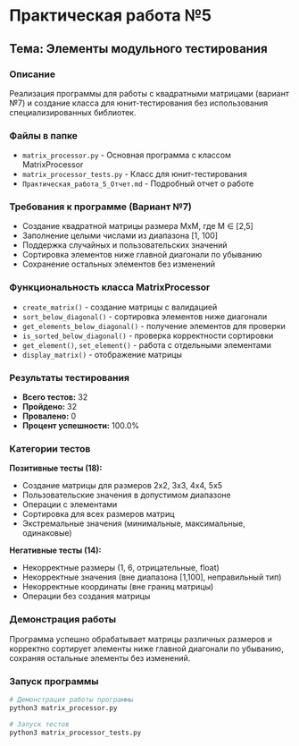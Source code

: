 # Практическая работа №5
## Тема: Элементы модульного тестирования

### Описание
Реализация программы для работы с квадратными матрицами (вариант №7) и создание класса для юнит-тестирования без использования специализированных библиотек.

### Файлы в папке
- `matrix_processor.py` - Основная программа с классом MatrixProcessor
- `matrix_processor_tests.py` - Класс для юнит-тестирования
- `Практическая_работа_5_Отчет.md` - Подробный отчет о работе

### Требования к программе (Вариант №7)
- Создание квадратной матрицы размера MxM, где M ∈ [2,5]
- Заполнение целыми числами из диапазона [1, 100]
- Поддержка случайных и пользовательских значений
- Сортировка элементов ниже главной диагонали по убыванию
- Сохранение остальных элементов без изменений

### Функциональность класса MatrixProcessor
- `create_matrix()` - создание матрицы с валидацией
- `sort_below_diagonal()` - сортировка элементов ниже диагонали
- `get_elements_below_diagonal()` - получение элементов для проверки
- `is_sorted_below_diagonal()` - проверка корректности сортировки
- `get_element()`, `set_element()` - работа с отдельными элементами
- `display_matrix()` - отображение матрицы

### Результаты тестирования
- **Всего тестов:** 32
- **Пройдено:** 32
- **Провалено:** 0
- **Процент успешности:** 100.0%

### Категории тестов
**Позитивные тесты (18):**
- Создание матрицы для размеров 2x2, 3x3, 4x4, 5x5
- Пользовательские значения в допустимом диапазоне
- Операции с элементами
- Сортировка для всех размеров матриц
- Экстремальные значения (минимальные, максимальные, одинаковые)

**Негативные тесты (14):**
- Некорректные размеры (1, 6, отрицательные, float)
- Некорректные значения (вне диапазона [1,100], неправильный тип)
- Некорректные координаты (вне границ матрицы)
- Операции без создания матрицы

### Демонстрация работы
Программа успешно обрабатывает матрицы различных размеров и корректно сортирует элементы ниже главной диагонали по убыванию, сохраняя остальные элементы без изменений.

### Запуск программы
```bash
# Демонстрация работы программы
python3 matrix_processor.py

# Запуск тестов
python3 matrix_processor_tests.py
```
